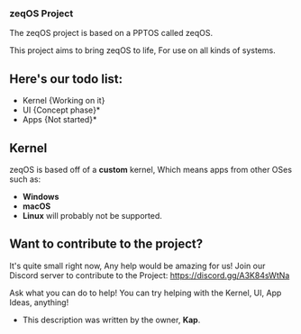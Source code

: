 ### zeqOS Project

The zeqOS project is based on a PPTOS called zeqOS. 

This project aims to bring zeqOS to life, For use on all kinds of systems.

## Here's our todo list:
- Kernel {Working on it}
- UI {Concept phase}*
- Apps {Not started}*

## Kernel
zeqOS is based off of a **custom** kernel, Which means apps from other OSes such as:
- **Windows**
- **macOS**
- **Linux**
will probably not be supported.

## Want to contribute to the project?
It's quite small right now, Any help would be amazing for us!
Join our Discord server to contribute to the Project:
https://discord.gg/A3K84sWtNa

Ask what you can do to help! You can try helping with the Kernel, UI, App Ideas, anything!

- This description was written by the owner, **Kap**.
